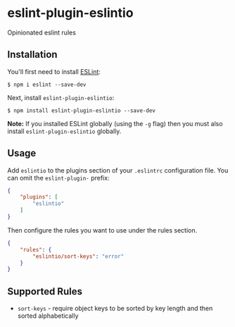 # eslint-plugin-eslintio

Opinionated eslint rules

## Installation

You'll first need to install [ESLint](http://eslint.org):

```
$ npm i eslint --save-dev
```

Next, install `eslint-plugin-eslintio`:

```
$ npm install eslint-plugin-eslintio --save-dev
```

**Note:** If you installed ESLint globally (using the `-g` flag) then you must also install `eslint-plugin-eslintio` globally.

## Usage

Add `eslintio` to the plugins section of your `.eslintrc` configuration file. You can omit the `eslint-plugin-` prefix:

```json
{
    "plugins": [
        "eslintio"
    ]
}
```


Then configure the rules you want to use under the rules section.

```json
{
    "rules": {
        "eslintio/sort-keys": "error"
    }
}
```

## Supported Rules

* `sort-keys` - require object keys to be sorted by key length and then sorted alphabetically






